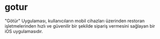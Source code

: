 # gotur
"Götür" Uygulaması, kullanıcıların mobil cihazları üzerinden restoran işletmelerinden hızlı ve güvenilir bir şekilde sipariş vermesini sağlayan bir iOS uygulamasıdır.
